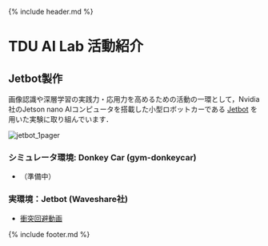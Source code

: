 {% include header.md %} <!-- _includes内のheader.mdをインクルード -->


# TDU AI Lab 活動紹介

## Jetbot製作

画像認識や深層学習の実践力・応用力を高めるための活動の一環として，Nvidia社のJetson nano AIコンピュータを搭載した小型ロボットカーである [Jetbot](https://www.nvidia.com/ja-jp/autonomous-machines/embedded-systems/jetbot-ai-robot-kit/) を用いた実験に取り組んでいます．

![jetbot_1pager](https://user-images.githubusercontent.com/48990356/126950865-3c6c1464-21b5-4dbf-81fc-8110c611ca47.jpg)
  
### シミュレータ環境: Donkey Car (gym-donkeycar)　
  + （準備中）

### 実環境：Jetbot (Waveshare社)
  + [衝突回避動画](https://drive.google.com/file/d/19_EFEfwtKjc_AqylrwfJoB04Z_9P_kBq/view?usp=sharing)


{% include footer.md %} <!-- _includes内のfooter.mdをインクルード -->
